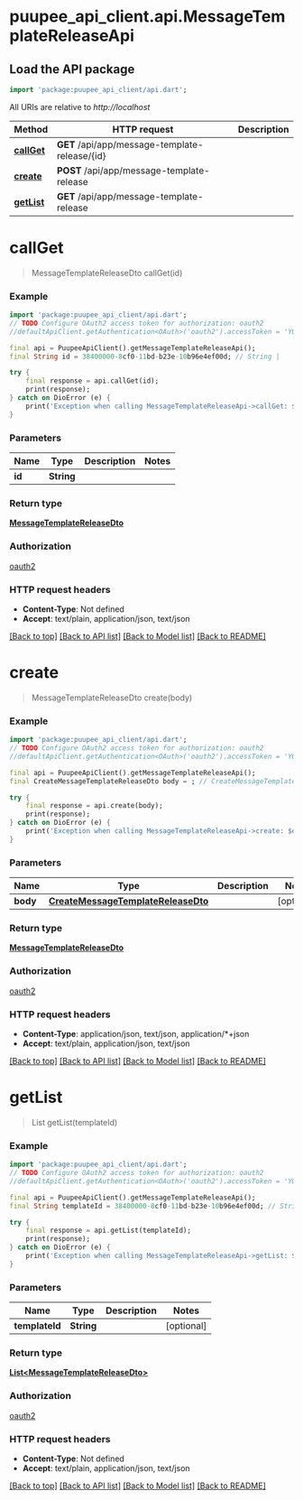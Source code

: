 # puupee_api_client.api.MessageTemplateReleaseApi

## Load the API package
```dart
import 'package:puupee_api_client/api.dart';
```

All URIs are relative to *http://localhost*

Method | HTTP request | Description
------------- | ------------- | -------------
[**callGet**](MessageTemplateReleaseApi.md#callget) | **GET** /api/app/message-template-release/{id} | 
[**create**](MessageTemplateReleaseApi.md#create) | **POST** /api/app/message-template-release | 
[**getList**](MessageTemplateReleaseApi.md#getlist) | **GET** /api/app/message-template-release | 


# **callGet**
> MessageTemplateReleaseDto callGet(id)



### Example
```dart
import 'package:puupee_api_client/api.dart';
// TODO Configure OAuth2 access token for authorization: oauth2
//defaultApiClient.getAuthentication<OAuth>('oauth2').accessToken = 'YOUR_ACCESS_TOKEN';

final api = PuupeeApiClient().getMessageTemplateReleaseApi();
final String id = 38400000-8cf0-11bd-b23e-10b96e4ef00d; // String | 

try {
    final response = api.callGet(id);
    print(response);
} catch on DioError (e) {
    print('Exception when calling MessageTemplateReleaseApi->callGet: $e\n');
}
```

### Parameters

Name | Type | Description  | Notes
------------- | ------------- | ------------- | -------------
 **id** | **String**|  | 

### Return type

[**MessageTemplateReleaseDto**](MessageTemplateReleaseDto.md)

### Authorization

[oauth2](../README.md#oauth2)

### HTTP request headers

 - **Content-Type**: Not defined
 - **Accept**: text/plain, application/json, text/json

[[Back to top]](#) [[Back to API list]](../README.md#documentation-for-api-endpoints) [[Back to Model list]](../README.md#documentation-for-models) [[Back to README]](../README.md)

# **create**
> MessageTemplateReleaseDto create(body)



### Example
```dart
import 'package:puupee_api_client/api.dart';
// TODO Configure OAuth2 access token for authorization: oauth2
//defaultApiClient.getAuthentication<OAuth>('oauth2').accessToken = 'YOUR_ACCESS_TOKEN';

final api = PuupeeApiClient().getMessageTemplateReleaseApi();
final CreateMessageTemplateReleaseDto body = ; // CreateMessageTemplateReleaseDto | 

try {
    final response = api.create(body);
    print(response);
} catch on DioError (e) {
    print('Exception when calling MessageTemplateReleaseApi->create: $e\n');
}
```

### Parameters

Name | Type | Description  | Notes
------------- | ------------- | ------------- | -------------
 **body** | [**CreateMessageTemplateReleaseDto**](CreateMessageTemplateReleaseDto.md)|  | [optional] 

### Return type

[**MessageTemplateReleaseDto**](MessageTemplateReleaseDto.md)

### Authorization

[oauth2](../README.md#oauth2)

### HTTP request headers

 - **Content-Type**: application/json, text/json, application/*+json
 - **Accept**: text/plain, application/json, text/json

[[Back to top]](#) [[Back to API list]](../README.md#documentation-for-api-endpoints) [[Back to Model list]](../README.md#documentation-for-models) [[Back to README]](../README.md)

# **getList**
> List<MessageTemplateReleaseDto> getList(templateId)



### Example
```dart
import 'package:puupee_api_client/api.dart';
// TODO Configure OAuth2 access token for authorization: oauth2
//defaultApiClient.getAuthentication<OAuth>('oauth2').accessToken = 'YOUR_ACCESS_TOKEN';

final api = PuupeeApiClient().getMessageTemplateReleaseApi();
final String templateId = 38400000-8cf0-11bd-b23e-10b96e4ef00d; // String | 

try {
    final response = api.getList(templateId);
    print(response);
} catch on DioError (e) {
    print('Exception when calling MessageTemplateReleaseApi->getList: $e\n');
}
```

### Parameters

Name | Type | Description  | Notes
------------- | ------------- | ------------- | -------------
 **templateId** | **String**|  | [optional] 

### Return type

[**List&lt;MessageTemplateReleaseDto&gt;**](MessageTemplateReleaseDto.md)

### Authorization

[oauth2](../README.md#oauth2)

### HTTP request headers

 - **Content-Type**: Not defined
 - **Accept**: text/plain, application/json, text/json

[[Back to top]](#) [[Back to API list]](../README.md#documentation-for-api-endpoints) [[Back to Model list]](../README.md#documentation-for-models) [[Back to README]](../README.md)

